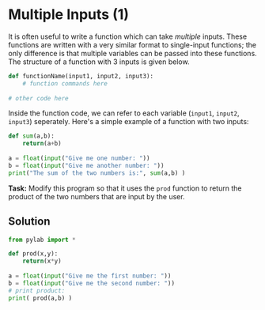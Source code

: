 # Multiple Inputs (1)

It is often useful to write a function which can take *multiple* inputs. These functions are written with a very similar format to single-input functions; the only difference is that multiple variables can be passed into these functions. The structure of a function with 3 inputs is given below.

```python
def functionName(input1, input2, input3):
    # function commands here
    
# other code here
```

Inside the function code, we can refer to each variable (`input1`, `input2`, `input3`) seperately. Here's a simple example of a function with two inputs:

```python
def sum(a,b):
    return(a+b)
    
a = float(input("Give me one number: "))
b = float(input("Give me another number: "))
print("The sum of the two numbers is:", sum(a,b) )
```

**Task:** Modify this program so that it uses the `prod` function to return the product of the two numbers that are input by the user.

## Solution
```python
from pylab import *

def prod(x,y):
    return(x*y)
    
a = float(input("Give me the first number: "))
b = float(input("Give me the second number: "))
# print product:
print( prod(a,b) )
```
